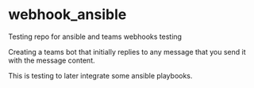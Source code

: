 # webhook_ansible

Testing repo for ansible and teams webhooks testing

Creating a teams bot that initially replies to any message that you send it with the message content.

This is testing to later integrate some ansible playbooks.
